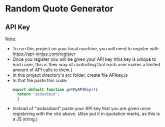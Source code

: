 # Random Quote Generator

## API Key
Note: 
- To run this project on your local machine, you will need to register with https://api-ninjas.com/register
- Once you register you will be given your API key (this key is unique to each user, this is their way of controlling that each user makes a limited amount of API calls to them.)
- In this project directory's src folder, create file APIkey.js
- In that file paste this code:
  ```javascript
  export default function getMyAPIKey(){
    return "asdasdasd";
    }
  ```
- Instead of "asdasdasd" paste your API key that you are given once registering with the cite above. (Also put it in quotation marks, as this is a JS string.)

